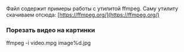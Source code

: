 Файл содержит примеры работы с утилитой ffmpeg.
Саму утилиту скачиваем отсюда: [https://ffmpeg.org/](https://ffmpeg.org/)

### Порезать видео на картинки

  ffmpeg -i video.mpg image%d.jpg
